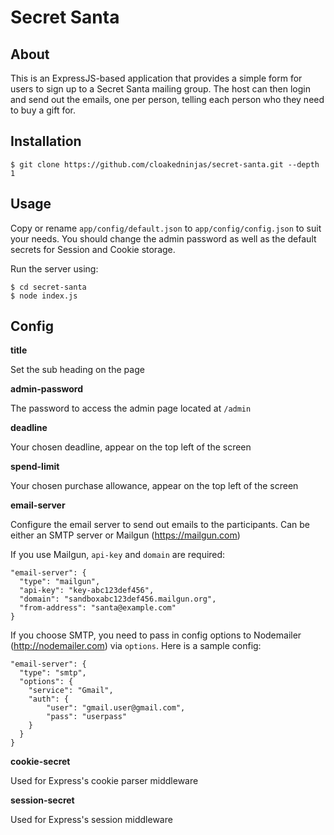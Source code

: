 # Secret Santa

## About

This is an ExpressJS-based application that provides a simple form for users to sign up to a Secret Santa mailing group.
The host can then login and send out the emails, one per person, telling each person who they need to buy a gift for.

## Installation

    $ git clone https://github.com/cloakedninjas/secret-santa.git --depth 1

## Usage

Copy or rename `app/config/default.json` to `app/config/config.json` to suit your needs. You should change the
admin password as well as the default secrets for Session and Cookie storage.

Run the server using:

    $ cd secret-santa
    $ node index.js

## Config

**title**

Set the sub heading on the page

**admin-password**

The password to access the admin page located at `/admin`

**deadline**

Your chosen deadline, appear on the top left of the screen

**spend-limit**

Your chosen purchase allowance, appear on the top left of the screen

**email-server**

Configure the email server to send out emails to the participants. Can be either an SMTP server or Mailgun (https://mailgun.com)

If you use Mailgun, `api-key` and `domain` are required:

    "email-server": {
      "type": "mailgun",
      "api-key": "key-abc123def456",
      "domain": "sandboxabc123def456.mailgun.org",
      "from-address": "santa@example.com"
    }

If you choose SMTP, you need to pass in config options to Nodemailer (http://nodemailer.com) via `options`. Here is a sample config:

    "email-server": {
      "type": "smtp",
      "options": {
        "service": "Gmail",
        "auth": {
            "user": "gmail.user@gmail.com",
            "pass": "userpass"
        }
      }
    }

**cookie-secret**

Used for Express's cookie parser middleware

**session-secret**

Used for Express's session middleware